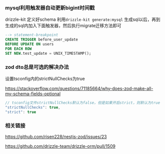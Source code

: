 ### mysql利用触发器自动更新bigint时间戳

drizzle-kit 定义好schema 利用`drizzle-kit generate:mysql` 生成sql以后，再到生成的sql内加入下面触发器，然后执行migrate迁移方法即可

```sql
--> statement-breakpoint
CREATE TRIGGER before_user_update
BEFORE UPDATE ON users
FOR EACH ROW
SET NEW.test_update = UNIX_TIMESTAMP();
```

### zod dto总是可选的解决办法

设置tsconfig内的strictNullChecks为true

<https://stackoverflow.com/questions/71185664/why-does-zod-make-all-my-schema-fields-optional>

```typescript
// tsconfig文件strictNullChecks默认为false，但是如果开启strict，则默认为true
"strictNullChecks": true,
"strict": true
```

### 相关链接

<https://github.com/risen228/nestjs-zod/issues/23>

<https://github.com/drizzle-team/drizzle-orm/pull/1509>